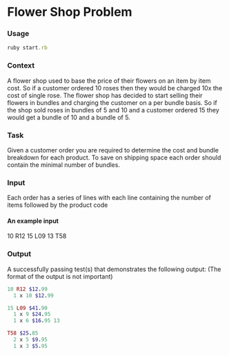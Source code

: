 # Flower Shop Problem

### Usage
```ruby
ruby start.rb
```

### Context
A flower shop used to base the price of their flowers on an item by item cost. So if a customer ordered 10 roses then they would be charged 10x the cost of single rose. The flower shop has decided to start selling their flowers in bundles and charging the customer on a per bundle basis. So if the shop sold roses in bundles of 5 and 10 and a customer ordered 15 they would get a bundle of 10 and a bundle of 5.

### Task
Given a customer order you are required to determine the cost and bundle breakdown for each product. To save on shipping space each order should contain the minimal number of bundles.

### Input
Each order has a series of lines with each line containing the number of items followed by the product code


#### An example input
10 R12
15 L09
13 T58


### Output
A successfully passing test(s) that demonstrates the following output: (The format of the output is not important)

```ruby
10 R12 $12.99
  1 x 10 $12.99

15 L09 $41.90
  1 x 9 $24.95
  1 x 6 $16.95 13

T58 $25.85
  2 x 5 $9.95
  1 x 3 $5.95
```